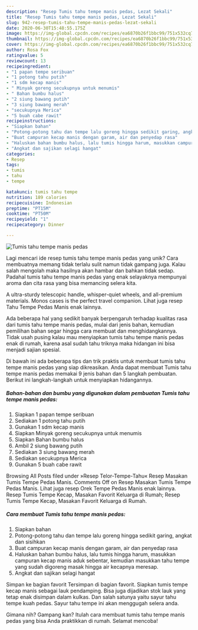 ```yaml
---
description: "Resep Tumis tahu tempe manis pedas, Lezat Sekali"
title: "Resep Tumis tahu tempe manis pedas, Lezat Sekali"
slug: 942-resep-tumis-tahu-tempe-manis-pedas-lezat-sekali
date: 2020-06-30T15:48:55.175Z
image: https://img-global.cpcdn.com/recipes/ea6870b26f1bbc99/751x532cq70/tumis-tahu-tempe-manis-pedas-foto-resep-utama.jpg
thumbnail: https://img-global.cpcdn.com/recipes/ea6870b26f1bbc99/751x532cq70/tumis-tahu-tempe-manis-pedas-foto-resep-utama.jpg
cover: https://img-global.cpcdn.com/recipes/ea6870b26f1bbc99/751x532cq70/tumis-tahu-tempe-manis-pedas-foto-resep-utama.jpg
author: Rosa Fox
ratingvalue: 5
reviewcount: 13
recipeingredient:
- "1 papan tempe seribuan"
- "1 potong tahu putih"
- "1 sdm kecap manis"
- " Minyak goreng secukupnya untuk menumis"
- " Bahan bumbu halus"
- "2 siung bawang putih"
- "3 siung bawang merah"
- "secukupnya Merica"
- "5 buah cabe rawit"
recipeinstructions:
- "Siapkan bahan"
- "Potong-potong tahu dan tempe lalu goreng hingga sedikit garing, angkat dan sisihkan"
- "Buat campuran kecap manis dengan garam, air dan penyedap rasa"
- "Haluskan bahan bumbu halus, lalu tumis hingga harum, masukkan campuran kecap manis aduk sebentar, kemudian masukkan tahu tempe yang sudah digoreng masak hingga air kecapnya meresap."
- "Angkat dan sajikan selagi hangat"
categories:
- Resep
tags:
- tumis
- tahu
- tempe

katakunci: tumis tahu tempe 
nutrition: 189 calories
recipecuisine: Indonesian
preptime: "PT15M"
cooktime: "PT50M"
recipeyield: "1"
recipecategory: Dinner

---
```



![Tumis tahu tempe manis pedas](https://img-global.cpcdn.com/recipes/ea6870b26f1bbc99/751x532cq70/tumis-tahu-tempe-manis-pedas-foto-resep-utama.jpg)

Lagi mencari ide resep tumis tahu tempe manis pedas yang unik? Cara membuatnya memang tidak terlalu sulit namun tidak gampang juga. Kalau salah mengolah maka hasilnya akan hambar dan bahkan tidak sedap. Padahal tumis tahu tempe manis pedas yang enak selayaknya mempunyai aroma dan cita rasa yang bisa memancing selera kita.

A ultra-sturdy telescopic handle, whisper-quiet wheels, and all-premium materials. Monos cases is the perfect travel companion. Lihat juga resep Tahu Tempe Pedas Manis enak lainnya.

Ada beberapa hal yang sedikit banyak berpengaruh terhadap kualitas rasa dari tumis tahu tempe manis pedas, mulai dari jenis bahan, kemudian pemilihan bahan segar hingga cara membuat dan menghidangkannya. Tidak usah pusing kalau mau menyiapkan tumis tahu tempe manis pedas enak di rumah, karena asal sudah tahu triknya maka hidangan ini bisa menjadi sajian spesial.


Di bawah ini ada beberapa tips dan trik praktis untuk membuat tumis tahu tempe manis pedas yang siap dikreasikan. Anda dapat membuat Tumis tahu tempe manis pedas memakai 9 jenis bahan dan 5 langkah pembuatan. Berikut ini langkah-langkah untuk menyiapkan hidangannya.

<!--inarticleads1-->

##### Bahan-bahan dan bumbu yang digunakan dalam pembuatan Tumis tahu tempe manis pedas:

1. Siapkan 1 papan tempe seribuan
1. Sediakan 1 potong tahu putih
1. Gunakan 1 sdm kecap manis
1. Siapkan  Minyak goreng secukupnya untuk menumis
1. Siapkan  Bahan bumbu halus
1. Ambil 2 siung bawang putih
1. Sediakan 3 siung bawang merah
1. Sediakan secukupnya Merica
1. Gunakan 5 buah cabe rawit


Browsing All Posts filed under »Resep Telor-Tempe-Tahu« Resep Masakan Tumis Tempe Pedas Manis. Comments Off on Resep Masakan Tumis Tempe Pedas Manis. Lihat juga resep Orek Tempe Pedas Manis enak lainnya. Resep Tumis Tempe Kecap, Masakan Favorit Keluarga di Rumah; Resep Tumis Tempe Kecap, Masakan Favorit Keluarga di Rumah. 

<!--inarticleads2-->

##### Cara membuat Tumis tahu tempe manis pedas:

1. Siapkan bahan
1. Potong-potong tahu dan tempe lalu goreng hingga sedikit garing, angkat dan sisihkan
1. Buat campuran kecap manis dengan garam, air dan penyedap rasa
1. Haluskan bahan bumbu halus, lalu tumis hingga harum, masukkan campuran kecap manis aduk sebentar, kemudian masukkan tahu tempe yang sudah digoreng masak hingga air kecapnya meresap.
1. Angkat dan sajikan selagi hangat


Simpan ke bagian favorit Tersimpan di bagian favorit. Siapkan tumis tempe kecap manis sebagai lauk pendamping. Bisa juga dijadikan stok lauk yang tetap enak disimpan dalam kulkas. Dan salah satunya yaitu sayur tahu tempe kuah pedas. Sayur tahu tempe ini akan menggugah selera anda. 

Gimana nih? Gampang kan? Itulah cara membuat tumis tahu tempe manis pedas yang bisa Anda praktikkan di rumah. Selamat mencoba!
